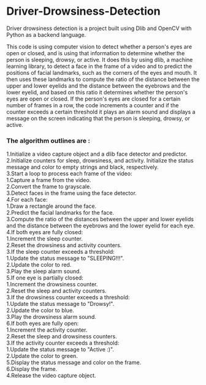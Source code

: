 # Driver-Drowsiness-Detection
Driver drowsiness detection is a project built using Dlib and OpenCV with Python as a backend language.<br>

This code is using computer vision to detect whether a person's eyes are open or closed, and is using that information to determine whether the person is sleeping, drowsy, or active. It does this by using dlib, a machine learning library, to detect a face in the frame of a video and to predict the positions of facial landmarks, such as the corners of the eyes and mouth. It then uses these landmarks to compute the ratio of the distance between the upper and lower eyelids and the distance between the eyebrows and the lower eyelid, and based on this ratio it determines whether the person's eyes are open or closed. If the person's eyes are closed for a certain number of frames in a row, the code increments a counter and if the counter exceeds a certain threshold it plays an alarm sound and displays a message on the screen indicating that the person is sleeping, drowsy, or active.<br>
<h3>The algorithm outlines are :</h3>
1.Initialize a video capture object and a dlib face detector and predictor.<br>
2.Initialize counters for sleep, drowsiness, and activity. Initialize the status message and color to empty strings and black, respectively.<br>
3.Start a loop to process each frame of the video:<br>
    1.Capture a frame from the video.<br>
    2.Convert the frame to grayscale.<br>
    3.Detect faces in the frame using the face detector.<br>
    4.For each face:<br>
        1.Draw a rectangle around the face.<br>
        2.Predict the facial landmarks for the face.<br>
        3.Compute the ratio of the distances between the upper and lower eyelids and the distance between the eyebrows and the lower eyelid for each eye.<br>
        4.If both eyes are fully closed:<br>
             1.Increment the sleep counter.<br>
             2.Reset the drowsiness and activity counters.<br>
             3.If the sleep counter exceeds a threshold:<br>
                 1.Update the status message to "SLEEPING!!!".<br>
                 2.Update the color to red.<br>
                 3.Play the sleep alarm sound.<br>
         5.If one eye is partially closed:<br>
             1.Increment the drowsiness counter.<br>
             2.Reset the sleep and activity counters.<br>
             3.If the drowsiness counter exceeds a threshold:<br>
                 1.Update the status message to "Drowsy!".<br>
                 2.Update the color to blue.<br>
                 3.Play the drowsiness alarm sound.<br>
          6.If both eyes are fully open:<br>
              1.Increment the activity counter.<br>
              2.Reset the sleep and drowsiness counters.<br>
              3.If the activity counter exceeds a threshold:<br>
                  1.Update the status message to "Active :)".<br>
                  2.Update the color to green.<br>
     5.Display the status message and color on the frame.<br>
     6.Display the frame.<br>
4.Release the video capture object.<br>



